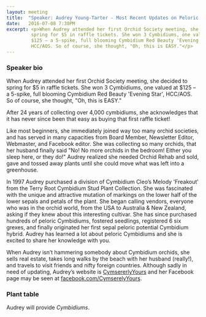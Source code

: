 ```yaml
---
layout: meeting
title:  "Speaker: Audrey Young-Tarter - Most Recent Updates on Peloric Cymbidium Breeding"
date:   2016-07-08 7:30PM
excerpt: <p>When Audrey attended her first Orchid Society meeting, she decided to
         spring for $5 in raffle tickets. She won 3 Cymbidiums, one valued at
         $125 – a 5-spike, full blooming Cymbidium Red Beauty 'Evening Star',
         HCC/AOS. So of course, she thought, "Oh, this is EASY."</p>
---
```


### Speaker bio

When Audrey attended her first Orchid Society meeting, she decided to
spring for $5 in raffle tickets. She won 3 Cymbidiums, one valued at
$125 – a 5-spike, full blooming Cymbidium Red Beauty 'Evening Star',
HCC/AOS. So of course, she thought, "Oh, this is EASY."

After 24 years of collecting over 4,000 cymbidiums, she
acknowledges that it has never since been that easy as buying that
first raffle ticket!

Like most beginners, she immediately joined way too many orchid
societies, and has served in many capacities from Board Member,
Newsletter Editor, Webmaster, and Facebook editor. She was
collecting so many orchids, that her husband finally said "No! No
more orchids in the bedroom! Either you sleep here, or they do!"
Audrey realized she needed Orchid Rehab and sold, gave and tossed
away plants until she could move what was left into a greenhouse.

In 1997 Audrey purchased a division of Cymbidium Cleo’s Melody
'Freakout' from the Terry Root Cymbidium Stud Plant Collection. She was fascinated with the unique
and attractive mutation of markings on the lower half of the lower sepals and petals of the plant.
She began calling vendors, everyone who was in the orchid world, from the USA to Australia & New
Zealand, asking if they knew about this interesting cultivar. She has since purchased hundreds of
peloric Cymbidiums, fostered seedlings, registered 6 six grexes, and finally originated her first sepal
peloric potential Cymbidium hybrid. Audrey has learned a lot about peloric Cymbidiums and she is
excited to share her knowledge with you.

When Audrey isn’t hammering somebody about Cymbidium orchids, she sells real estate, takes long
walks by the beach with her husband (really!), and travels to visit friends and nifty foreign countries.
Although sadly in need of updating, Audrey’s website is [CymsererlyYours](http://www.CymserelyYours.com/) and her
Facebook page may be seen at [facebook.com/CymserelyYours](http://www.facebook.com/CymserelyYours).

### Plant table

Audrey will provide *Cymbidiums*.

